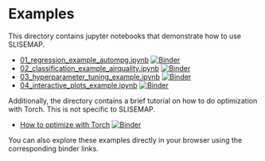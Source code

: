 # Examples

This directory contains jupyter notebooks that demonstrate how to use SLISEMAP.

- [01_regression_example_autompg.ipynb](01_regression_example_autompg.ipynb) [![Binder](https://mybinder.org/badge_logo.svg)](https://mybinder.org/v2/gh/edahelsinki/slisemap/HEAD?labpath=examples%2F01_regression_example_autompg.ipynb)
- [02_classification_example_airquality.ipynb](02_classification_example_airquality.ipynb) [![Binder](https://mybinder.org/badge_logo.svg)](https://mybinder.org/v2/gh/edahelsinki/slisemap/HEAD?labpath=examples%2F02_classification_example_airquality.ipynb)
- [03_hyperparameter_tuning_example.ipynb](03_hyperparameter_tuning_example.ipynb) [![Binder](https://mybinder.org/badge_logo.svg)](https://mybinder.org/v2/gh/edahelsinki/slisemap/HEAD?labpath=examples%2F03_hyperparameter_tuning_example.ipynb)
- [04_interactive_plots_example.ipynb](04_interactive_plots_example.ipynb) [![Binder](https://mybinder.org/badge_logo.svg)](https://mybinder.org/v2/gh/edahelsinki/slisemap/HEAD?labpath=examples%2F04_interactive_plots_example.ipynb)

Additionally, the directory contains a brief tutorial on how to do optimization with Torch. This is not specific to SLISEMAP.

- [How to optimize with Torch](how-to-optimize-with-torch.ipynb) [![Binder](https://mybinder.org/badge_logo.svg)](https://mybinder.org/v2/gh/edahelsinki/slisemap/HEAD?labpath=examples%2Fhow-to-optimize-with-torch.ipynb)

You can also explore these examples directly in your browser using the corresponding binder links.
